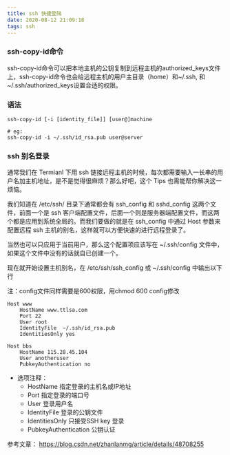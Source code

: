 ```yaml
---
title: ssh 快捷登陆
date: 2020-08-12 21:09:18
tags: ssh
---
```



### ssh-copy-id命令
ssh-copy-id命令可以把本地主机的公钥复制到远程主机的authorized_keys文件上，ssh-copy-id命令也会给远程主机的用户主目录（home）和~/.ssh, 和~/.ssh/authorized_keys设置合适的权限。

### 语法

```
ssh-copy-id [-i [identity_file]] [user@]machine

# eg:
ssh-copy-id -i ~/.ssh/id_rsa.pub user@server
```


### ssh 别名登录

通常我们在 Termianl 下用 ssh 链接远程主机的时候，每次都需要输入一长串的用户名加主机地址，是不是觉得很麻烦？那么好吧，这个 Tips 也需能帮你解决这一烦恼。

我们知道在 /etc/ssh/ 目录下通常都会有 ssh_config 和 sshd_config 这两个文件，前面一个是 ssh 客户端配置文件，后面一个则是服务器端配置文件，而这两个都是应用到系统全局的。而我们要做的就是在 ssh_config 中通过 Host 参数来配置远程 ssh 主机的别名，这样就可以方便快速的进行远程登录了。

当然也可以只应用于当前用户，那么这个配置项应该写在 ~/.ssh/config 文件中，如果这个文件中没有的话就自已创建一个。

现在就开始设置主机别名，在 /etc/ssh/ssh_config 或 ~/.ssh/config 中输出以下行

注：config文件同样需要是600权限，用chmod 600 config修改

```shell
Host www
    HostName www.ttlsa.com
    Port 22
    User root
    IdentityFile  ~/.ssh/id_rsa.pub
    IdentitiesOnly yes

Host bbs
    HostName 115.28.45.104
    User anotheruser
    PubkeyAuthentication no
```

+ 选项注释：
  + HostName 指定登录的主机名或IP地址
  + Port 指定登录的端口号
  + User 登录用户名
  + IdentityFile 登录的公钥文件
  + IdentitiesOnly 只接受SSH key 登录
  + PubkeyAuthentication 公钥认证


参考文章： https://blog.csdn.net/zhanlanmg/article/details/48708255
